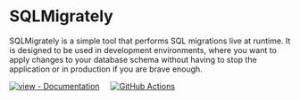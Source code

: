 # SQLMigrately

SQLMigrately is a simple tool that performs SQL migrations live at runtime. It
is designed to be used in development environments, where you want to apply
changes to your database schema without having to stop the application or in
production if you are brave enough.

[![view - Documentation](https://img.shields.io/badge/PyPi-0.0.2-blue?style=for-the-badge)](https://pypi.org/project/SQLMigrately "view package on PyPi")
&nbsp;&nbsp;&nbsp;
[![GitHub Actions](https://img.shields.io/badge/github%20actions-%232671E5.svg?style=for-the-badge&logo=githubactions&logoColor=white)](https://github.com/Blacksuan19/sqlmigrately/actions "Build with github actions")
